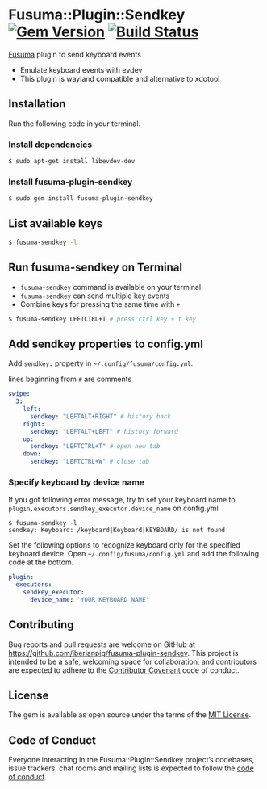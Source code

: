 # Fusuma::Plugin::Sendkey [![Gem Version](https://badge.fury.io/rb/fusuma-plugin-sendkey.svg)](https://badge.fury.io/rb/fusuma-plugin-sendkey) [![Build Status](https://travis-ci.com/iberianpig/fusuma-plugin-sendkey.svg?branch=master)](https://travis-ci.com/iberianpig/fusuma-plugin-sendkey)

[Fusuma](https://github.com/iberianpig/fusuma) plugin to send keyboard events

* Emulate keyboard events with evdev
* This plugin is wayland compatible and alternative to xdotool

## Installation

Run the following code in your terminal.

### Install dependencies

```sh
$ sudo apt-get install libevdev-dev
```

### Install fusuma-plugin-sendkey

```sh
$ sudo gem install fusuma-plugin-sendkey
```


## List available keys

```sh
$ fusuma-sendkey -l
```

## Run fusuma-sendkey on Terminal

* `fusuma-sendkey` command is available on your terminal
* `fusuma-sendkey` can send multiple key events
* Combine keys for pressing the same time with `+` 


```sh
$ fusuma-sendkey LEFTCTRL+T # press ctrl key + t key
```


## Add sendkey properties to config.yml

Add `sendkey:` property in `~/.config/fusuma/config.yml`.

lines beginning from `#` are comments

```yaml
swipe:
  3:
    left:
      sendkey: "LEFTALT+RIGHT" # history back
    right:
      sendkey: "LEFTALT+LEFT" # history forward
    up:
      sendkey: "LEFTCTRL+T" # open new tab
    down:
      sendkey: "LEFTCTRL+W" # close tab
```


### Specify keyboard by device name

If you got following error message, try to set your keyboard name to `plugin.executors.sendkey_executor.device_name` on config.yml

```shell
$ fusuma-sendkey -l
sendkey: Keyboard: /keyboard|Keyboard|KEYBOARD/ is not found
```

Set the following options to recognize keyboard only for the specified keyboard device.
Open `~/.config/fusuma/config.yml` and add the following code at the bottom.

```yaml
plugin:
  executors:
    sendkey_executor:
      device_name: 'YOUR KEYBOARD NAME'
```

## Contributing

Bug reports and pull requests are welcome on GitHub at https://github.com/iberianpig/fusuma-plugin-sendkey. This project is intended to be a safe, welcoming space for collaboration, and contributors are expected to adhere to the [Contributor Covenant](http://contributor-covenant.org) code of conduct.

## License

The gem is available as open source under the terms of the [MIT License](https://opensource.org/licenses/MIT).

## Code of Conduct

Everyone interacting in the Fusuma::Plugin::Sendkey project’s codebases, issue trackers, chat rooms and mailing lists is expected to follow the [code of conduct](https://github.com/iberianpig/fusuma-plugin-sendkey/blob/master/CODE_OF_CONDUCT.md).
